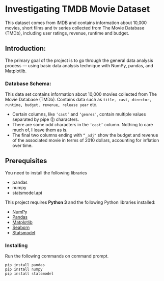 # Investigating TMDB Movie Dataset
This dataset comes from IMDB and contains information about 10,000 movies,
short films and tv series collected from The Movie Database (TMDb), including user
ratings, revenue, runtime and budget.

## Introduction:
The primary goal of the project is to go through the general data analysis process — using basic data analysis technique with NumPy, pandas, and Matplotlib.

### Database Schema:

This data set contains information about 10,000 movies collected from The Movie Database (TMDb). Contains data such as `title, cast, director, runtime, budget, revenue, release year` etc. 
- Certain columns, like `‘cast’` and `‘genres’`, contain multiple values separated by pipe (|) characters.
- There are some odd characters in the `‘cast’` column. Nothing to care much of, I leave them as is.
- The final two columns ending with `“_adj"` show the budget and revenue of the associated movie in terms of 2010 dollars, accounting for inflation over time.

## Prerequisites

You need to install the following libraries


* pandas 
* numpy 
* statsmodel.api 

This project requires **Python 3** and the following Python libraries installed:

- [NumPy](http://www.numpy.org/)
- [Pandas](http://pandas.pydata.org)
- [Matplotlib](http://matplotlib.org/)
- [Seaborn](https://seaborn.pydata.org/installing.html)
- [Statsmodel](https://www.statsmodels.org/stable/index.html)


### Installing

Run the following commands on command prompt.


```
pip install pandas
pip install numpy
pip install statsmodel
```

